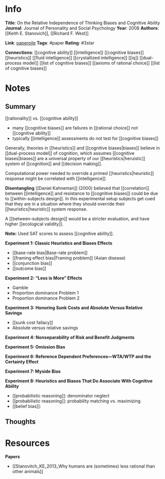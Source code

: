 # Info
**Title**: On the Relative Independence of Thinking Biases and Cognitive Ability
**Journal**: Journal of Personality and Social Psychology
**Year**: 2008
**Authors**: [[Keith E. Stanovich]], [[Richard F. West]]

**Link**: [paperpile](chrome-extension://bomfdkbfpdhijjbeoicnfhjbdhncfhig/view.html?mp=v3dITOqO)
**Tags**: #paper
**Rating**: #3star 

**Connections**:
[[cognitive ability]]
[[intelligence]]
[[cognitive biases]]
[[heuristics]]
[[fluid intelligence]]
[[crystallized intelligence]]
[[iq]]
[[dual-process model]]
[[list of cognitive biases]]
[[axioms of rational choice]]
[[list of cognitive biases]]

# Notes
## Summary
[[rationality]] vs. [[cognitive ability]]
- many [[cognitive biases]] are failures in [[rational choice]] not [[cognitive ability]]
- typically [[intelligence]] assessments do not test for [[cognitive biases]]

Generally, theories in [[heuristics]] and [[cognitive biases|biases]] believe in [[dual-process model]] of cognition, which assumes [[cognitive biases|biases]] are a universal property of our [[heuristics|heruistic]] system of [[cognition]] and [[decision making]].

Computational power needed to override a primed [[heuristics|heuristic]] response might be correlated with [[intelligence]]

**Disentangling**
[[Daniel Kahneman]] (2000) believed that [[correlation]] between [[intelligence]] and resistance to [[cognitive biases]] could be due to [[within-subjects design]]. In this experimental setup subjects get cued that they are in a situation where they should override their [[heuristics|heuristic]] system response. 

A [[between-subjects design]] would be a stricter evaluation, and have higher [[ecological validity]].

**Note:** Used SAT scores to assess [[cognitive ability]].

**Experiment 1: Classic Heuristics and Biases Effects**
- [[base-rate bias|Base-rate problem]]
- [[framing effect bias|Framing problem]] (Asian disease)
- [[conjunction bias]]
- [[outcome bias]]

**Experiment 2: “Less is More” Effects**
- Gamble
- Proportion dominance Problem 1
- Proportion dominance Problem 2

**Experiment 3: Honoring Sunk Costs and Absolute Versus Relative Savings**
- [[sunk cost fallacy]]
- Absolute versus relative savings

**Experiment 4: Nonseparability of Risk and Benefit Judgments**

**Experiment 5: Omission Bias**

**Experiment 6: Reference Dependent Preferences—WTA/WTP and the Certainty Effect**

**Experiment 7: Myside Bias**

**Experiment 8: Heuristics and Biases That Do Associate With Cognitive Ability**
- [[probabilistic reasoning]]: denominator neglect
- [[probabilistic reasoning]]: probability matching vs. maximizing
- [[belief bias]]: 

## Thoughts


# Resources
**Papers**
- [[Stanovitch_KE_2013_Why humans are (sometimes) less rational than other animals]]